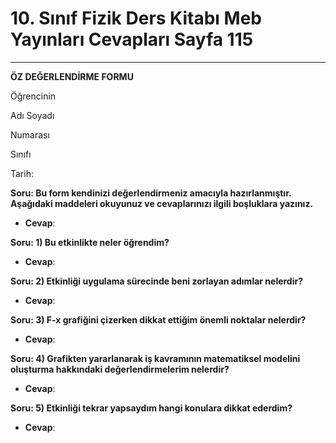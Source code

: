 # 10. Sınıf Fizik Ders Kitabı Meb Yayınları Cevapları Sayfa 115

---

**ÖZ DEĞERLENDİRME FORMU**

Öğrencinin

 Adı Soyadı

 Numarası

 Sınıfı

 Tarih:

**Soru: Bu form kendinizi değerlendirmeniz amacıyla hazırlanmıştır. Aşağıdaki maddeleri okuyunuz ve cevaplarınızı ilgili boşluklara yazınız.**

-   **Cevap**:

**Soru: 1) Bu etkinlikte neler öğrendim?**

-   **Cevap**:

**Soru: 2) Etkinliği uygulama sürecinde beni zorlayan adımlar nelerdir?**

-   **Cevap**:

**Soru: 3) F-x grafiğini çizerken dikkat ettiğim önemli noktalar nelerdir?**

-   **Cevap**:

**Soru: 4) Grafikten yararlanarak iş kavramının matematiksel modelini oluşturma hakkındaki değerlendirmelerim nelerdir?**

-   **Cevap**:

**Soru: 5) Etkinliği tekrar yapsaydım hangi konulara dikkat ederdim?**

-   **Cevap**: